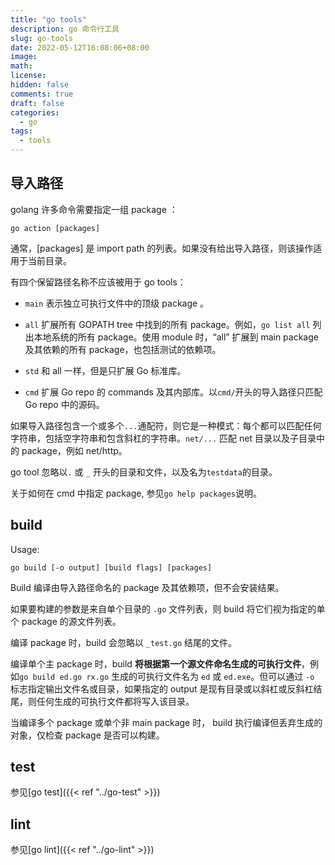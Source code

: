 ```yaml
---
title: "go tools"
description: go 命令行工具
slug: go-tools
date: 2022-05-12T16:08:06+08:00
image:
math:
license:
hidden: false
comments: true
draft: false
categories:
  - go
tags:
  - tools
---
```


## 导入路径

golang 许多命令需要指定一组 package ：

`go action [packages]`

通常，[packages] 是 import path 的列表。如果没有给出导入路径，则该操作适用于当前目录。

有四个保留路径名称不应该被用于 go tools：

- `main` 表示独立可执行文件中的顶级 package 。

- `all` 扩展所有 GOPATH tree 中找到的所有 package。例如，`go list all` 列出本地系统的所有 package。使用 module 时，“all” 扩展到 main package 及其依赖的所有 package，也包括测试的依赖项。

- `std` 和 all 一样，但是只扩展 Go 标准库。

- `cmd` 扩展 Go repo 的 commands 及其内部库。以`cmd/`开头的导入路径只匹配 Go repo 中的源码。

如果导入路径包含一个或多个`...`通配符，则它是一种模式：每个都可以匹配任何字符串，包括空字符串和包含斜杠的字符串。`net/...` 匹配 net 目录以及子目录中的 package，例如 net/http。

go tool 忽略以`.` 或 `_` 开头的目录和文件，以及名为`testdata`的目录。

关于如何在 cmd 中指定 package, 参见`go help packages`说明。

## build

Usage:

```shell
go build [-o output] [build flags] [packages]
```

Build 编译由导入路径命名的 package 及其依赖项，但不会安装结果。

如果要构建的参数是来自单个目录的 `.go` 文件列表，则 build 将它们视为指定的单个 package 的源文件列表。

编译 package 时，build 会忽略以 `_test.go` 结尾的文件。

编译单个主 package 时，build **将根据第一个源文件命名生成的可执行文件**，例如`go build ed.go rx.go` 生成的可执行文件名为 `ed` 或 `ed.exe`。但可以通过 `-o` 标志指定输出文件名或目录，如果指定的 output 是现有目录或以斜杠或反斜杠结尾，则任何生成的可执行文件都将写入该目录。

当编译多个 package 或单个非 main package 时， build 执行编译但丢弃生成的对象，仅检查 package 是否可以构建。

## test

参见[go test]({{< ref "../go-test" >}})

## lint

参见[go lint]({{< ref "../go-lint" >}})
